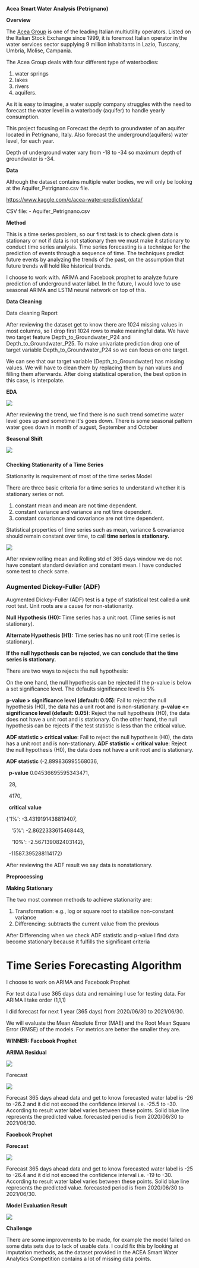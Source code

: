 ﻿**Acea Smart Water Analysis (Petrignano)**

**Overview**

The [Acea Group](https://www.gruppo.acea.it/en) is one of the leading Italian multiutility operators. Listed on the Italian Stock Exchange since 1999, it is foremost Italian operator in the water services sector supplying 9 million inhabitants in Lazio, Tuscany, Umbria, Molise, Campania.

The Acea Group deals with four different type of waterbodies:

1. water springs
1. lakes
1. rivers
1. aquifers.

As it is easy to imagine, a water supply company struggles with the need to forecast the water level in a waterbody (aquifer) to handle yearly consumption.

This project focusing on Forecast the depth to groundwater of an aquifer located in Petrignano, Italy. Also forecast the underground(aquifers) water level, for each year. 

Depth of underground water vary from -18 to -34 so maximum depth of groundwater is -34.


**Data**

Although the dataset contains multiple water bodies, we will only be looking at the Aquifer\_Petrignano.csv file.

[https://www.kaggle.com/c/acea-water-prediction/data/ ](https://www.kaggle.com/c/acea-water-prediction/data/%20)

CSV file: - Aquifer\_Petrignano.csv

**Method**

This is a time series problem, so our first task is to check given data is stationary or not if data is not stationary then we must make it stationary to conduct time series analysis. Time series forecasting is a technique for the prediction of events through a sequence of time. The techniques predict future events by analyzing the trends of the past, on the assumption that future trends will hold like historical trends.

I choose to work with. ARIMA and Facebook prophet to analyze future prediction of underground water label. In the future, I would love to use seasonal ARIMA and LSTM neural network on top of this.

**Data Cleaning**

Data cleaning Report

After reviewing the dataset get to know there are 1024 missing values in most columns, so I drop first 1024 rows to make meaningful data. We have two target feature Depth\_to\_Groundwater\_P24 and Depth\_to\_Groundwater\_P25. To make univariate prediction drop one of target variable Depth\_to\_Groundwater\_P24 so we can focus on one target.

We can see that our target variable (Depth\_to\_Groundwater) has missing values. We will have to clean them by replacing them by nan values and filling them afterwards. After doing statistical operation, the best option in this case, is interpolate.


**EDA**

![](Aspose.Words.22897037-2ef4-4861-964b-481202f26803.001.png)

After reviewing the trend, we find there is no such trend sometime water level goes up and sometime it's goes down. There is some seasonal pattern water goes down in month of august, September and October

**Seasonal Shift** 


![](Aspose.Words.22897037-2ef4-4861-964b-481202f26803.002.png)

###
###
**Checking Stationarity of a Time Series**

Stationarity is requirement of most of the time series Model

There are three basic criteria for a time series to understand whether it is stationary series or not.

1. constant mean and mean are not time dependent.
1. constant variance and variance are not time dependent.
1. constant covariance and covariance are not time dependent.

Statistical properties of time series such as mean, variance & covariance should remain constant over time, to call **time series is stationary.**



![](Aspose.Words.22897037-2ef4-4861-964b-481202f26803.003.png)

After review rolling mean and Rolling std of 365 days window we do not have constant standard deviation and constant mean. I have conducted some test to check same.

### **Augmented Dickey-Fuller (ADF)**
Augmented Dickey-Fuller (ADF) test is a type of statistical test called a unit root test. Unit roots are a cause for non-stationarity.

**Null Hypothesis (H0):** Time series has a unit root. (Time series is not stationary).

**Alternate Hypothesis (H1):** Time series has no unit root (Time series is stationary).

**If the null hypothesis can be rejected, we can conclude that the time series is stationary.**

There are two ways to rejects the null hypothesis:

On the one hand, the null hypothesis can be rejected if the p-value is below a set significance level. The defaults significance level is 5%

**p-value > significance level (default: 0.05)**: Fail to reject the null hypothesis (H0), the data has a unit root and is non-stationary. **p-value <= significance level (default: 0.05)**: Reject the null hypothesis (H0), the data does not have a unit root and is stationary. On the other hand, the null hypothesis can be rejects if the test statistic is less than the critical value.

**ADF statistic > critical value**: Fail to reject the null hypothesis (H0), the data has a unit root and is non-stationary. **ADF statistic < critical value**: Reject the null hypothesis (H0), the data does not have a unit root and is stationary.

**ADF statistic** (-2.899836995568036,

` `**p-value** 0.04536695595343471,

` `28,

` `4170,

` `**critical value**

{'1%': -3.4319191438819407,

`  `'5%': -2.8622333615468443,

`  `'10%': -2.567139082403142},

` `-11587.395288114172)

After reviewing the ADF result we say data is nonstationary.

**Preprocessing**

**Making Stationary** 

The two most common methods to achieve stationarity are:

1. Transformation: e.g., log or square root to stabilize non-constant variance
1. Differencing: subtracts the current value from the previous

After Differencing when we check ADF statistic and p-value I find data become stationary because it fulfills the significant criteria

# **Time Series Forecasting Algorithm**
I choose to work on ARIMA and Facebook Prophet

For test data I use 365 days data and remaining I use for testing data. For ARIMA I take order (1,1,1)

I did forecast for next 1 year (365 days) from 2020/06/30 to 2021/06/30.

We will evaluate the Mean Absolute Error (MAE) and the Root Mean Square Error (RMSE) of the models. For metrics are better the smaller they are.

**WINNER: Facebook Prophet**

**ARIMA Residual**

![](Aspose.Words.22897037-2ef4-4861-964b-481202f26803.003.png)

Forecast

![](Aspose.Words.22897037-2ef4-4861-964b-481202f26803.004.png)

Forecast 365 days ahead data and get to know forecasted water label is -26 to -26.2 and it did not exceed the confidence interval i.e.  -25.5 to -30. According to result water label varies between these points. Solid blue line represents the predicted value. forecasted period is from 2020/06/30 to 2021/06/30.

**Facebook Prophet**


**Forecast**

![](Aspose.Words.22897037-2ef4-4861-964b-481202f26803.005.png)

Forecast 365 days ahead data and get to know forecasted water label is -25 to -26.4 and it did not exceed the confidence interval i.e.  -19 to -30. According to result water label varies between these points. Solid blue line represents the predicted value. forecasted period is from 2020/06/30 to 2021/06/30.

**Model Evaluation Result**

![](Aspose.Words.22897037-2ef4-4861-964b-481202f26803.006.png)




**Challenge**

There are some improvements to be made, for example the model failed on some data sets due to lack of usable data. I could fix this by looking at imputation methods, as the dataset provided in the ACEA Smart Water Analytics Competition contains a lot of missing data points.













